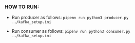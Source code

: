 ### HOW TO RUN:

* Run producer as follows:
```pipenv run python3 producer.py ../kafka_setup.ini```

* Run consumer as follows:
```pipenv run python3 consumer.py ../kafka_setup.ini```
